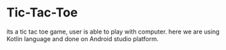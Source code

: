 # Tic-Tac-Toe
its a tic tac toe game, user is able to play with computer. here we are using Kotlin language and done on Android studio platform.
